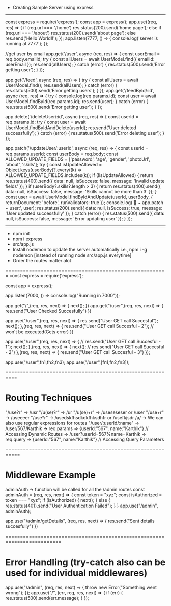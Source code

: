 - Creating Sample Server using express
--------------------------------------
const express = require('express');
const app = express();
app.use((req, res) => {
    if (req.url === '/home') res.status(200).send('home page');
    else if (req.url === '/about') res.status(200).send('about page');
    else res.send('Hello World!!');
});
app.listen(7777, () => {
    console.log('server is running at 7777');
});

//get user by email
app.get('/user', async (req, res) => {
    const userEmail = req.body.emailId;
    try {
        const allUsers = await UserModel.find({ emailId: userEmail });
        res.send(allUsers);
    } catch (error) {
        res.status(500).send('Error getting user');
    }
});

app.get('/feed', async (req, res) => {
    try {
        const allUsers = await UserModel.find();
        res.send(allUsers);
    } catch (error) {
        res.status(500).send('Error getting users');
    }
});
app.get('/feedById/:id', async (req, res) => {
    try {
        console.log(req.params.id);
        const user = await UserModel.findById(req.params.id);
        res.send(user);
    } catch (error) {
        res.status(500).send('Error getting user');
    }
});

app.delete('/deleteUser/:id', async (req, res) => {
    const userId = req.params.id;
    try {
        const user = await UserModel.findByIdAndDelete(userId);
        res.send('User deleted successfully');
    } catch (error) {
        res.status(500).send('Error deleting user');
    }
});

app.patch('/updateUser/:userId', async (req, res) => {
    const userId = req.params.userId;
    const userBody = req.body;
    const ALLOWED_UPDATE_FIELDS = ['password', 'age', 'gender', 'photoUrl', 'about', 'skills'];
    try {
        const isUpdateAllowed = Object.keys(userBody)?.every((k) => ALLOWED_UPDATE_FIELDS.includes(k));
        if (!isUpdateAllowed) {
            return res.status(400).send({ data: null, isSuccess: false, message: 'Invalid update fields' });
        }
        if (userBody?.skills?.length > 3) {
            return res.status(400).send({ data: null, isSuccess: false, message: 'Skills cannot be more than 3' });
        }
        const user = await UserModel.findByIdAndUpdate(userId, userBody, { returnDocument: 'before', runValidators: true });
        console.log('🚀 ~ app.patch ~ user:', user);
        res.status(200).send({ data: null, isSuccess: true, message: 'User updated successfully' });
    } catch (error) {
        res.status(500).send({ data: null, isSuccess: false, message: 'Error updating user' });
    }
});


------------------------------------------------------
- npm init
- npm i express
- src/app.js
- Install nodemon to update the server automatically i.e., npm i -g nodemon [instead of running node src/app.js everytime]
- Order the routes matter alot

=======================================================
const express = require('express');

const app = express();

app.listen(7000, () => console.log("Running in 7000"));

app.get("/",(req, res, next) => {
    next();
})
app.get("/user",(req, res, next) => {
    res.send("User Checked Succesfully")
})

app.use("/user",(req, res, next) => {
    res.send("User GET call Succesful");
    next();
},(req, res, next) => {
    res.send("User GET call Succesful - 2"); // won't be executed(Gets error)
})

app.use("/user",(req, res, next) => {
    // res.send("User GET call Succesful - 1");
    next();
},(req, res, next) => {
    next();
    // res.send("User GET call Succesful - 2")
},(req, res, next) => {
    res.send("User GET call Succesful - 3")
});

app.use("/user",fn1,fn2,fn3);
app.use("/user",[fn1,fn2,fn3]);


==========================================================
# Routing Techniques
"/use?r" -> /usr
"/u(se)?r" -> /ur
"/u(se)+r" -> /useseseser or /user
"/use+r" -> /useeeer 
"/use*r" -> /usedskfhsdkdkfhksdhfr or /usefkjsdr
/a/ -> We can also use regular expressions for routes 
"/user/:userId/:name" -> /user/567/Karthik -> req.params => {userId:"567", name:"Karthik"} // Accessing Dynamic Routes
                      -> /user?userId=567%name=Karthik -> req.query => {userId:"567", name:"Karthik"} // Accessing Query Parameters

===========================================================
# Middleware Example
adminAuth -> function will be called for all the /admin routes
const adminAuth = (req, res, next) => {
    const token = "xyz";
    const isAuthorized = token === "xyz";
    if (isAuthorized) {
        next();
    } else {
        res.status(401).send("User Authentication Failed");
    }
}
app.use("/admin", adminAuth);

app.use("/admin/getDetails", (req, res, next) => {
    res.send("Sent details succesfully")
})

=========================================================================
# Error Handling (try-catch also can be used for individual middlewares)
app.use("/admin", (req, res, next) => {
    throw new Error("Something went wrong");
});
app.use("/", (err, req, res, next) => {
    if (err) {
        res.status(500).send(err.message);
    }
});
